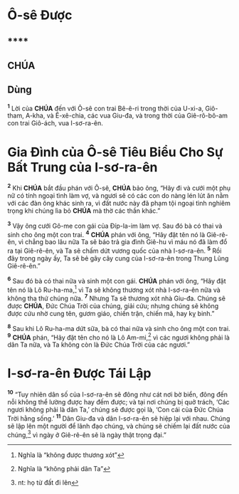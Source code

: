 # Ô-sê Được

## ****

## CHÚA

## Dùng
<sup><b>1</b></sup> Lời của **CHÚA** đến với Ô-sê con trai Bê-ê-ri trong thời của U-xi-a, Giô-tham, A-kha, và Ê-xê-chia, các vua Giu-đa, và trong thời của Giê-rô-bô-am con trai Giô-ách, vua I-sơ-ra-ên.


# Gia Đình của Ô-sê Tiêu Biểu Cho Sự Bất Trung của I-sơ-ra-ên
<sup><b>2</b></sup> Khi **CHÚA** bắt đầu phán với Ô-sê, **CHÚA** bảo ông, “Hãy đi và cưới một phụ nữ có tính ngoại tình làm vợ, và ngươi sẽ có các con do nàng lén lút ăn nằm với các đàn ông khác sinh ra, vì đất nước này đã phạm tội ngoại tình nghiêm trọng khi chúng lìa bỏ **CHÚA** mà thờ các thần khác.”

<sup><b>3</b></sup> Vậy ông cưới Gô-me con gái của Đíp-la-im làm vợ. Sau đó bà có thai và sinh cho ông một con trai. <sup><b>4</b></sup> **CHÚA** phán với ông, “Hãy đặt tên nó là Giê-rê-ên, vì chẳng bao lâu nữa Ta sẽ báo trả gia đình Giê-hu vì máu nó đã làm đổ ra tại Giê-rê-ên, và Ta sẽ chấm dứt vương quốc của nhà I-sơ-ra-ên. <sup><b>5</b></sup> Rồi đây trong ngày ấy, Ta sẽ bẻ gãy cây cung của I-sơ-ra-ên trong Thung Lũng Giê-rê-ên.”

<sup><b>6</b></sup> Sau đó bà có thai nữa và sinh một con gái. **CHÚA** phán với ông, “Hãy đặt tên nó là Lô Ru-ha-ma,[^1-0102988f-1b5a-4ac0-bf7c-ebc553c760b5] vì Ta sẽ không thương xót nhà I-sơ-ra-ên nữa và không tha thứ chúng nữa. <sup><b>7</b></sup> Nhưng Ta sẽ thương xót nhà Giu-đa. Chúng sẽ được **CHÚA**, Đức Chúa Trời của chúng, giải cứu; nhưng chúng sẽ không được cứu nhờ cung tên, gươm giáo, chiến trận, chiến mã, hay kỵ binh.”

<sup><b>8</b></sup> Sau khi Lô Ru-ha-ma dứt sữa, bà có thai nữa và sinh cho ông một con trai. <sup><b>9</b></sup> **CHÚA** phán, “Hãy đặt tên cho nó là Lô Am-mi,[^2-0102988f-1b5a-4ac0-bf7c-ebc553c760b5] vì các ngươi không phải là dân Ta nữa, và Ta không còn là Đức Chúa Trời của các ngươi.”


# I-sơ-ra-ên Được Tái Lập
<sup><b>10</b></sup> “Tuy nhiên dân số của I-sơ-ra-ên sẽ đông như cát nơi bờ biển, đông đến nỗi không thể lường được hay đếm được; và tại nơi chúng bị quở trách, ‘Các ngươi không phải là dân Ta,’ chúng sẽ được gọi là, ‘Con cái của Đức Chúa Trời hằng sống.’ <sup><b>11</b></sup> Dân Giu-đa và dân I-sơ-ra-ên sẽ hiệp lại với nhau. Chúng sẽ lập lên một người để lãnh đạo chúng, và chúng sẽ chiếm lại đất nước của chúng,[^3-0102988f-1b5a-4ac0-bf7c-ebc553c760b5] vì ngày ở Giê-rê-ên sẽ là ngày thật trọng đại.”

[^1-0102988f-1b5a-4ac0-bf7c-ebc553c760b5]: Nghĩa là “không được thương xót”
[^2-0102988f-1b5a-4ac0-bf7c-ebc553c760b5]: Nghĩa là “không phải dân Ta”
[^3-0102988f-1b5a-4ac0-bf7c-ebc553c760b5]: nt: họ từ đất đi lên